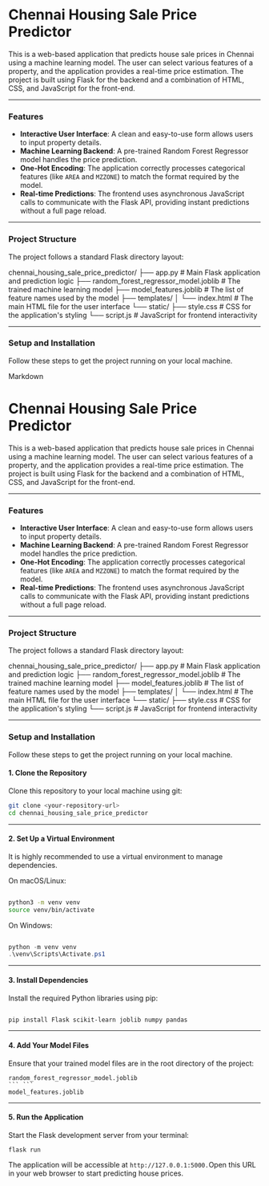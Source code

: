 # Chennai Housing Sale Price Predictor

This is a web-based application that predicts house sale prices in Chennai using a machine learning model. The user can select various features of a property, and the application provides a real-time price estimation. The project is built using Flask for the backend and a combination of HTML, CSS, and JavaScript for the front-end.

---

### Features

- **Interactive User Interface**: A clean and easy-to-use form allows users to input property details.
- **Machine Learning Backend**: A pre-trained Random Forest Regressor model handles the price prediction.
- **One-Hot Encoding**: The application correctly processes categorical features (like `AREA` and `MZZONE`) to match the format required by the model.
- **Real-time Predictions**: The frontend uses asynchronous JavaScript calls to communicate with the Flask API, providing instant predictions without a full page reload.

---

### Project Structure

The project follows a standard Flask directory layout:

chennai_housing_sale_price_predictor/
├── app.py                      # Main Flask application and prediction logic
├── random_forest_regressor_model.joblib # The trained machine learning model
├── model_features.joblib       # The list of feature names used by the model
├── templates/
│   └── index.html              # The main HTML file for the user interface
└── static/
├── style.css               # CSS for the application's styling
└── script.js               # JavaScript for frontend interactivity

---

### Setup and Installation

Follow these steps to get the project running on your local machine.

Markdown

# Chennai Housing Sale Price Predictor

This is a web-based application that predicts house sale prices in Chennai using a machine learning model. The user can select various features of a property, and the application provides a real-time price estimation. The project is built using Flask for the backend and a combination of HTML, CSS, and JavaScript for the front-end.

---

### Features

- **Interactive User Interface**: A clean and easy-to-use form allows users to input property details.
- **Machine Learning Backend**: A pre-trained Random Forest Regressor model handles the price prediction.
- **One-Hot Encoding**: The application correctly processes categorical features (like `AREA` and `MZZONE`) to match the format required by the model.
- **Real-time Predictions**: The frontend uses asynchronous JavaScript calls to communicate with the Flask API, providing instant predictions without a full page reload.

---

### Project Structure

The project follows a standard Flask directory layout:

chennai_housing_sale_price_predictor/
├── app.py                      # Main Flask application and prediction logic
├── random_forest_regressor_model.joblib # The trained machine learning model
├── model_features.joblib       # The list of feature names used by the model
├── templates/
│   └── index.html              # The main HTML file for the user interface
└── static/
├── style.css               # CSS for the application's styling
└── script.js               # JavaScript for frontend interactivity


---

### Setup and Installation

Follow these steps to get the project running on your local machine.

#### 1. Clone the Repository

Clone this repository to your local machine using git:

```bash
git clone <your-repository-url>
cd chennai_housing_sale_price_predictor
```
---

#### 2. Set Up a Virtual Environment
It is highly recommended to use a virtual environment to manage dependencies.

On macOS/Linux:

```bash

python3 -m venv venv
source venv/bin/activate

```

On Windows:

```PowerShell

python -m venv venv
.\venv\Scripts\Activate.ps1
```
---

#### 3. Install Dependencies
Install the required Python libraries using pip:

```bash

pip install Flask scikit-learn joblib numpy pandas
```

---

#### 4. Add Your Model Files

Ensure that your trained model files are in the root directory of the project:
```
random_forest_regressor_model.joblib
``` ```
model_features.joblib
```
---

#### 5. Run the Application
Start the Flask development server from your terminal:
```
flask run
```
The application will be accessible at ``` http://127.0.0.1:5000. ```Open this URL in your web browser to start predicting house prices.

